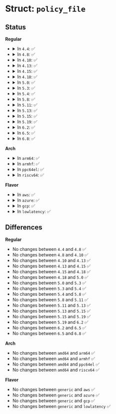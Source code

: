 # Struct: <code>policy_file</code>

## Status
<b>Regular</b>
<ul>
<li>
<details>
<summary>In <code>4.4</code>: ✅</summary>

```c
struct policy_file {
    char *data;
    size_t len;
};
```
</details>
</li>
<li>
<details>
<summary>In <code>4.8</code>: ✅</summary>

```c
struct policy_file {
    char *data;
    size_t len;
};
```
</details>
</li>
<li>
<details>
<summary>In <code>4.10</code>: ✅</summary>

```c
struct policy_file {
    char *data;
    size_t len;
};
```
</details>
</li>
<li>
<details>
<summary>In <code>4.13</code>: ✅</summary>

```c
struct policy_file {
    char *data;
    size_t len;
};
```
</details>
</li>
<li>
<details>
<summary>In <code>4.15</code>: ✅</summary>

```c
struct policy_file {
    char *data;
    size_t len;
};
```
</details>
</li>
<li>
<details>
<summary>In <code>4.18</code>: ✅</summary>

```c
struct policy_file {
    char *data;
    size_t len;
};
```
</details>
</li>
<li>
<details>
<summary>In <code>5.0</code>: ✅</summary>

```c
struct policy_file {
    char *data;
    size_t len;
};
```
</details>
</li>
<li>
<details>
<summary>In <code>5.3</code>: ✅</summary>

```c
struct policy_file {
    char *data;
    size_t len;
};
```
</details>
</li>
<li>
<details>
<summary>In <code>5.4</code>: ✅</summary>

```c
struct policy_file {
    char *data;
    size_t len;
};
```
</details>
</li>
<li>
<details>
<summary>In <code>5.8</code>: ✅</summary>

```c
struct policy_file {
    char *data;
    size_t len;
};
```
</details>
</li>
<li>
<details>
<summary>In <code>5.11</code>: ✅</summary>

```c
struct policy_file {
    char *data;
    size_t len;
};
```
</details>
</li>
<li>
<details>
<summary>In <code>5.13</code>: ✅</summary>

```c
struct policy_file {
    char *data;
    size_t len;
};
```
</details>
</li>
<li>
<details>
<summary>In <code>5.15</code>: ✅</summary>

```c
struct policy_file {
    char *data;
    size_t len;
};
```
</details>
</li>
<li>
<details>
<summary>In <code>5.19</code>: ✅</summary>

```c
struct policy_file {
    char *data;
    size_t len;
};
```
</details>
</li>
<li>
<details>
<summary>In <code>6.2</code>: ✅</summary>

```c
struct policy_file {
    char *data;
    size_t len;
};
```
</details>
</li>
<li>
<details>
<summary>In <code>6.5</code>: ✅</summary>

```c
struct policy_file {
    char *data;
    size_t len;
};
```
</details>
</li>
<li>
<details>
<summary>In <code>6.8</code>: ✅</summary>

```c
struct policy_file {
    char *data;
    size_t len;
};
```
</details>
</li>
</ul>
<b>Arch</b>
<ul>
<li>
<details>
<summary>In <code>arm64</code>: ✅</summary>

```c
struct policy_file {
    char *data;
    size_t len;
};
```
</details>
</li>
<li>
<details>
<summary>In <code>armhf</code>: ✅</summary>

```c
struct policy_file {
    char *data;
    size_t len;
};
```
</details>
</li>
<li>
<details>
<summary>In <code>ppc64el</code>: ✅</summary>

```c
struct policy_file {
    char *data;
    size_t len;
};
```
</details>
</li>
<li>
<details>
<summary>In <code>riscv64</code>: ✅</summary>

```c
struct policy_file {
    char *data;
    size_t len;
};
```
</details>
</li>
</ul>
<b>Flavor</b>
<ul>
<li>
<details>
<summary>In <code>aws</code>: ✅</summary>

```c
struct policy_file {
    char *data;
    size_t len;
};
```
</details>
</li>
<li>
<details>
<summary>In <code>azure</code>: ✅</summary>

```c
struct policy_file {
    char *data;
    size_t len;
};
```
</details>
</li>
<li>
<details>
<summary>In <code>gcp</code>: ✅</summary>

```c
struct policy_file {
    char *data;
    size_t len;
};
```
</details>
</li>
<li>
<details>
<summary>In <code>lowlatency</code>: ✅</summary>

```c
struct policy_file {
    char *data;
    size_t len;
};
```
</details>
</li>
</ul>

## Differences
<b>Regular</b>
<ul>
<li>
No changes between <code>4.4</code> and <code>4.8</code> ✅
</li>
<li>
No changes between <code>4.8</code> and <code>4.10</code> ✅
</li>
<li>
No changes between <code>4.10</code> and <code>4.13</code> ✅
</li>
<li>
No changes between <code>4.13</code> and <code>4.15</code> ✅
</li>
<li>
No changes between <code>4.15</code> and <code>4.18</code> ✅
</li>
<li>
No changes between <code>4.18</code> and <code>5.0</code> ✅
</li>
<li>
No changes between <code>5.0</code> and <code>5.3</code> ✅
</li>
<li>
No changes between <code>5.3</code> and <code>5.4</code> ✅
</li>
<li>
No changes between <code>5.4</code> and <code>5.8</code> ✅
</li>
<li>
No changes between <code>5.8</code> and <code>5.11</code> ✅
</li>
<li>
No changes between <code>5.11</code> and <code>5.13</code> ✅
</li>
<li>
No changes between <code>5.13</code> and <code>5.15</code> ✅
</li>
<li>
No changes between <code>5.15</code> and <code>5.19</code> ✅
</li>
<li>
No changes between <code>5.19</code> and <code>6.2</code> ✅
</li>
<li>
No changes between <code>6.2</code> and <code>6.5</code> ✅
</li>
<li>
No changes between <code>6.5</code> and <code>6.8</code> ✅
</li>
</ul>
<b>Arch</b>
<ul>
<li>
No changes between <code>amd64</code> and <code>arm64</code> ✅
</li>
<li>
No changes between <code>amd64</code> and <code>armhf</code> ✅
</li>
<li>
No changes between <code>amd64</code> and <code>ppc64el</code> ✅
</li>
<li>
No changes between <code>amd64</code> and <code>riscv64</code> ✅
</li>
</ul>
<b>Flavor</b>
<ul>
<li>
No changes between <code>generic</code> and <code>aws</code> ✅
</li>
<li>
No changes between <code>generic</code> and <code>azure</code> ✅
</li>
<li>
No changes between <code>generic</code> and <code>gcp</code> ✅
</li>
<li>
No changes between <code>generic</code> and <code>lowlatency</code> ✅
</li>
</ul>
